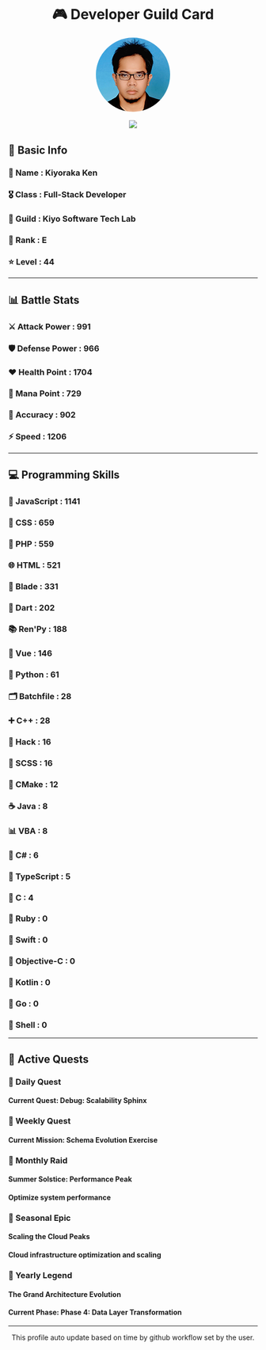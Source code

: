 <div align="center">

# 🎮 Developer Guild Card

<!-- Replace with your profile image -->
<img src="./assets/profile.png" width="150" height="150" style="border-radius: 50%"/>

![](https://komarev.com/ghpvc/?username=Kiyoraka&style=flat)
</div>

##  📌 Basic Info
### 👤 Name : Kiyoraka Ken
### 🎖️ Class : Full-Stack Developer
### 🎪 Guild : Kiyo Software Tech Lab 
### 🔰 Rank : E 
### ⭐ Level : 44

---
## 📊 Battle Stats

### ⚔️ Attack Power  : 991 
### 🛡️ Defense Power : 966 
### ❤️ Health Point  : 1704 
### 🔮 Mana Point    : 729 
### 🎯 Accuracy      : 902 
### ⚡ Speed         : 1206

---
## 💻 Programming Skills

### 📜 JavaScript : 1141
### 🎨 CSS : 659
### 🐘 PHP : 559
### 🌐 HTML : 521
### 🧷 Blade : 331
### 🎯 Dart : 202
### 📚 Ren'Py : 188
### 💚 Vue : 146
### 🐍 Python : 61
### 🗂️ Batchfile : 28
### ➕ C++ : 28
### 🧬 Hack : 16
### 🎨 SCSS : 16
### 🧱 CMake : 12
### ☕ Java : 8
### 📊 VBA : 8
### 🎯 C# : 6
### 🔷 TypeScript : 5
### 🎯 C : 4
### 💎 Ruby : 0
### 📱 Swift : 0
### 🍎 Objective-C : 0
### 🔰 Kotlin : 0
### 🐹 Go : 0
### 🐚 Shell : 0

---
## 📜 Active Quests

### 🌅 Daily Quest

#### Current Quest: Debug: Scalability Sphinx

### 📅 Weekly Quest
#### Current Mission: Schema Evolution Exercise

### 🌙 Monthly Raid
#### Summer Solstice: Performance Peak
#### Optimize system performance

### 🌠 Seasonal Epic
#### Scaling the Cloud Peaks
#### Cloud infrastructure optimization and scaling

### 👑 Yearly Legend
#### The Grand Architecture Evolution
#### Current Phase: Phase 4: Data Layer Transformation

---
<div align="center">
  This profile auto update based on time by github workflow set by the user.
</div>